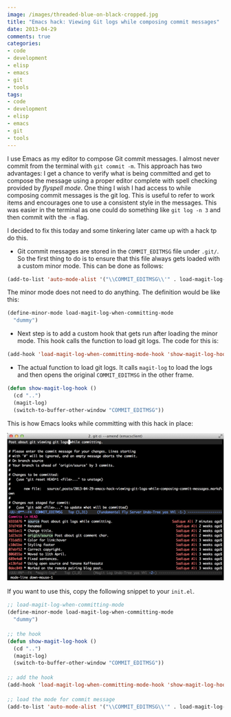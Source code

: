 ```yaml
---
image: /images/threaded-blue-on-black-cropped.jpg
title: "Emacs hack: Viewing Git logs while composing commit messages"
date: 2013-04-29
comments: true
categories:
- code
- development
- elisp
- emacs
- git
- tools
tags:
- code
- development
- elisp
- emacs
- git
- tools
---
```

I use Emacs as my editor to compose Git commit messages. I almost never commit from the terminal with `git commit -m`. This approach has two advantages: I get a chance to verify what is being committed and get to compose the message using a proper editor complete with spell checking provided by *flyspell mode*. One thing I wish I had access to while composing commit messages is the git log. This is useful to refer to work items and encourages one to use a consistent style in the messages. This was easier in the terminal as one could do something like `git log -n 3` and then commit with the `-m` flag.

I decided to fix this today and some tinkering later came up with a hack tp do this.

* Git commit messages are stored in the `COMMIT_EDITMSG` file under `.git/`. So the first thing to do is to ensure that this file always gets loaded with a custom minor mode. This can be done as follows:

```cl
(add-to-list 'auto-mode-alist '("\\COMMIT_EDITMSG\\'" . load-magit-log-when-committing-mode))
```

The minor mode does not need to do anything. The definition would be like this:

```cl
(define-minor-mode load-magit-log-when-committing-mode
  "dummy")
```

* Next step is to add a custom hook that gets run after loading the minor mode. This hook calls the function to load git logs. The code for this is:

```cl
(add-hook 'load-magit-log-when-committing-mode-hook 'show-magit-log-hook)
```

* The actual function to load git logs. It calls `magit-log` to load the logs and then opens the original `COMMIT_EDITMSG` in the other frame.

```cl
(defun show-magit-log-hook ()
  (cd "..")
  (magit-log)
  (switch-to-buffer-other-window "COMMIT_EDITMSG"))
```

This is how Emacs looks while committing with this hack in place:

!["Screenshot showing git commit log"](/images/screenshot_git_commit_log.png "Screenshot showing git commit log")

If you want to use this, copy the following snippet to your `init.el`.

```cl
;; load-magit-log-when-committing-mode
(define-minor-mode load-magit-log-when-committing-mode
  "dummy")

;; the hook
(defun show-magit-log-hook ()
  (cd "..")
  (magit-log)
  (switch-to-buffer-other-window "COMMIT_EDITMSG"))

;; add the hook
(add-hook 'load-magit-log-when-committing-mode-hook 'show-magit-log-hook)

;; load the mode for commit message
(add-to-list 'auto-mode-alist '("\\COMMIT_EDITMSG\\'" . load-magit-log-when-committing-mode))
```
